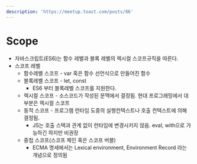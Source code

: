```yaml
---
description: 'https://meetup.toast.com/posts/86'
---
```


# Scope

* 자바스크립트\(ES6\)는 함수 레벨과 블록 레벨의 렉시컬 스코프규칙을 따른다.
* 스코프 레벨
  * 함수레벨 스코프 - var 혹은 함수 선언식으로 만들어진 함수
  * 블록레벨 스코프 - let, const
    * ES6 부터 블록레벨 스코프를 지원한다.
  * 렉시컬 스코프 - 소스코드가 작성된 문맥에서 결정됨. 현대 프로그래밍에서 대부분은 렉시컬 스코프
  * 동적 스코프 - 프로그램 런타임 도중의 실행컨텍스트나 호출 컨텍스트에 의해 결정됨.
    * JS는 호출 스택과 관계 없이 런타임에 변경시키지 않음. eval, with으로 가능하긴 하지만 비권장
  * 중첩 스코프\(스코프 체인 혹은 스코프 버블\)
    * ECMA 명세에서는 Lexical environment, Environment Record 라는 개념으로 정의됨


